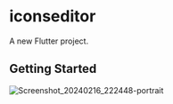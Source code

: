 # iconseditor

A new Flutter project.

## Getting Started
![Screenshot_20240216_222448-portrait](https://github.com/fenishpatel3150/iconseditor/assets/143187609/161572b9-e99f-4bb8-a17d-710dae4c5e78)

